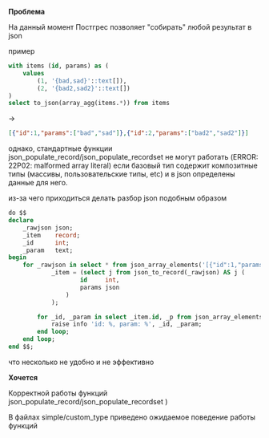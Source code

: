 **Проблема**

На данный момент Постгрес позволяет "собирать" любой результат в json 

пример 

```sql
with items (id, params) as (
    values
        (1, '{bad,sad}'::text[]),
        (2, '{bad2,sad2}'::text[])
)
select to_json(array_agg(items.*)) from items 
```

->

```json
[{"id":1,"params":["bad","sad"]},{"id":2,"params":["bad2","sad2"]}]
```

однако, стандартные функции json_populate_record/json_populate_recordset не могут работать (ERROR:  22P02: malformed array literal) если базовый тип содержит композитные типы (массивы, пользовательские типы, etc) и в json определены данные для него. 

из-за чего приходиться делать разбор json подобным образом  

```sql
do $$
declare 
    _rawjson json;
    _item    record;
    _id      int;
    _param   text;
begin
    for _rawjson in select * from json_array_elements('[{"id":1,"params":["bad","sad"]},{"id":2,"params":["bad2","sad2"]}]'::json) loop 
            _item = (select j from json_to_record(_rawjson) AS j (
                    id     int, 
                    params json
                )
            );

        for _id, _param in select _item.id, _p from json_array_elements_text(_item.params) as _p  loop 
            raise info 'id: %, param: %', _id, _param;
        end loop;   
    end loop;
end $$;
```

что несколько не удобно и не эффективно

**Хочется**

Корректной работы функций json_populate_record/json_populate_recordset )

В файлах simple/custom_type приведено ожидаемое поведение работы функций 